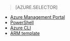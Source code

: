 <!-- not suitable for Mooncake -->

> [AZURE.SELECTOR]
- [Azure Management Portal](/documentation/articles/virtual-networks-create-vnet-arm-pportal)
- [PowerShell](/documentation/articles/virtual-networks-create-vnet-arm-ps)
- [Azure CLI](/documentation/articles/virtual-networks-create-vnet-arm-cli)
- [ARM template](/documentation/articles/virtual-networks-create-vnet-arm-template-click)